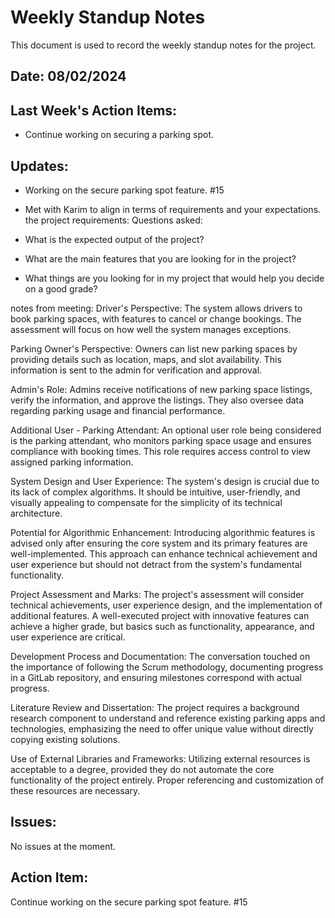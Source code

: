 # Weekly Standup Notes

This document is used to record the weekly standup notes for the project.

## Date: 08/02/2024

## Last Week's Action Items:

- Continue working on securing a parking spot.

## Updates:

- Working on the secure parking spot feature. #15

- Met with Karim to align in terms of requirements and your expectations.
  the project requirements:
  Questions asked:
- What is the expected output of the project?
- What are the main features that you are looking for in the project?
- What things are you looking for in my project that would help you decide on a good grade?

notes from meeting:
Driver's Perspective: The system allows drivers to book parking spaces, with features to cancel or change bookings. The assessment will focus on how well the system manages exceptions.

Parking Owner's Perspective: Owners can list new parking spaces by providing details such as location, maps, and slot availability. This information is sent to the admin for verification and approval.

Admin's Role: Admins receive notifications of new parking space listings, verify the information, and approve the listings. They also oversee data regarding parking usage and financial performance.

Additional User - Parking Attendant: An optional user role being considered is the parking attendant, who monitors parking space usage and ensures compliance with booking times. This role requires access control to view assigned parking information.

System Design and User Experience: The system's design is crucial due to its lack of complex algorithms. It should be intuitive, user-friendly, and visually appealing to compensate for the simplicity of its technical architecture.

Potential for Algorithmic Enhancement: Introducing algorithmic features is advised only after ensuring the core system and its primary features are well-implemented. This approach can enhance technical achievement and user experience but should not detract from the system's fundamental functionality.

Project Assessment and Marks: The project's assessment will consider technical achievements, user experience design, and the implementation of additional features. A well-executed project with innovative features can achieve a higher grade, but basics such as functionality, appearance, and user experience are critical.

Development Process and Documentation: The conversation touched on the importance of following the Scrum methodology, documenting progress in a GitLab repository, and ensuring milestones correspond with actual progress.

Literature Review and Dissertation: The project requires a background research component to understand and reference existing parking apps and technologies, emphasizing the need to offer unique value without directly copying existing solutions.

Use of External Libraries and Frameworks: Utilizing external resources is acceptable to a degree, provided they do not automate the core functionality of the project entirely. Proper referencing and customization of these resources are necessary.

## Issues:

No issues at the moment.

## Action Item:

Continue working on the secure parking spot feature. #15
